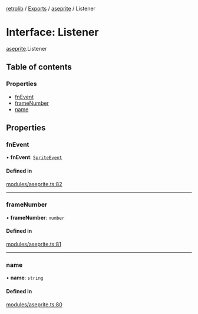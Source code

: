 [retrolib](../README.md) / [Exports](../modules.md) / [aseprite](../modules/aseprite.md) / Listener

# Interface: Listener

[aseprite](../modules/aseprite.md).Listener

## Table of contents

### Properties

- [fnEvent](aseprite.Listener.md#fnevent)
- [frameNumber](aseprite.Listener.md#framenumber)
- [name](aseprite.Listener.md#name)

## Properties

### fnEvent

• **fnEvent**: [`SpriteEvent`](aseprite.SpriteEvent.md)

#### Defined in

[modules/aseprite.ts:82](https://github.com/philbgarner/retrolib/blob/ffca896/src/modules/aseprite.ts#L82)

___

### frameNumber

• **frameNumber**: `number`

#### Defined in

[modules/aseprite.ts:81](https://github.com/philbgarner/retrolib/blob/ffca896/src/modules/aseprite.ts#L81)

___

### name

• **name**: `string`

#### Defined in

[modules/aseprite.ts:80](https://github.com/philbgarner/retrolib/blob/ffca896/src/modules/aseprite.ts#L80)
